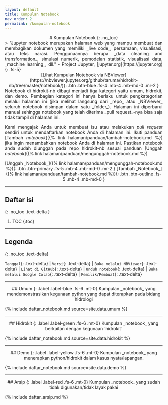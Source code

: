 ```yaml
---
layout: default
title: Kumpulan Notebook
nav_order: 2
permalink: /kumpulan-notebook
---
```

<div align="center" markdown="1">
# Kumpulan Notebook
{: .no_toc}
</div>

<div align="justify" markdown="1">
> "Jupyter notebook merupakan halaman web yang mampu membuat dan membagikan dokumen yang memiliki _live code_, persamaan, visualisasi, atau teks narasi. Penggunaannya berupa _data cleaning and transformation_, simulasi numerik, pemodelan statistik, visualisasi data, _machine learning_, dll." - Project Jupyter, [jupyter.org](https://jupyter.org)
{: .fs-5}
</div>

<div align="center" markdown="1">
[Lihat Kumpulan Notebook via NBViewer](https://nbviewer.jupyter.org/github/taruma/hidrokit-nb/tree/master/notebook/){: .btn .btn-blue .fs-4 .mb-4 .mb-md-0 .mr-2 }
</div>

<div align="justify" markdown="1">
Notebook di hidrokit-nb dibagi menjadi tiga kategori yaitu umum, hidrokit, dan demo. Pembagian kategori ini hanya berlaku untuk pengkategorian melalui halaman ini (jika melihat langsung dari _repo_ atau _NBViewer_ seluruh notebook disimpan dalam satu _folder_). Halaman ini diperbarui manual sehingga notebook yang telah diterima _pull request_-nya bisa saja tidak tampil di halaman ini. 

Kami mengajak Anda untuk membuat isu atau melakukan _pull request_ sendiri untuk mendaftarkan notebook Anda di halaman ini. Ikuti panduan [Tambah _notebook_]({% link halaman/panduan/tambah-notebook.md %}) jika ingin menambahkan notebook Anda di halaman ini. Pastikan notebook anda sudah diunggah pada repo hidrokit-nb sesuai panduan [Unggah _notebook_]({% link halaman/panduan/mengunggah-notebook.md %})
</div>

<div align="center" markdown="1">
[Unggah _Notebook_]({% link halaman/panduan/mengunggah-notebook.md %}){: .btn .btn-primary .fs-5 .mb-4 .mb-md-0 .mr-2 }
[Tambah _Notebook_]({% link halaman/panduan/tambah-notebook.md %}){: .btn .btn-outline .fs-5 .mb-4 .mb-md-0 }
</div>

---

## Daftar isi
{: .no_toc .text-delta }

1. TOC
{:toc}

---
## Legenda
{: .no_toc .text-delta}

<i class="fas fa-calendar-day"></i> `Tanggal`{: .text-delta} |
<i class="fas fa-code-branch"></i> `Versi`{: .text-delta} |
<i class="fas fa-book-open"></i> `Buka melalui NBViewer`{: .text-delta} |
<i class="fab fa-github"></i> `Lihat di GitHub`{: .text-delta} |
<i class="fas fa-download"></i> `Unduh notebook`{: .text-delta} |
<i class="fab fa-google"></i> `Buka melalui Google Colab`{: .text-delta} |
<i class="fas fa-user"></i> `Pemilik/Pembuat`{: .text-delta}

---
<div align="center" markdown="1">
## Umum <!-- ---------NOTEBOOK KATEGORI UMUM --------- -->
{: .label .label-blue .fs-6 .mt-0}
Kumpulan _notebook_ yang mendemonstrasikan kegunaan python yang dapat diterapkan pada bidang hidrologi
</div>

{% include daftar_notebook.md source=site.data.umum %}

---
<div align="center" markdown="1">
## Hidrokit <!-- ---------NOTEBOOK KATEGORI HIDROKIT --------- -->
{: .label .label-green .fs-6 .mt-0}
Kumpulan _notebook_ yang berkaitan dengan kegunaan `hidrokit`
</div>

{% include daftar_notebook.md source=site.data.hidrokit %}

---
<div align="center" markdown="1">
## Demo <!-- ---------NOTEBOOK KATEGORI DEMO --------- -->
{: .label .label-yellow .fs-6 .mt-0}
Kumpulan _notebook_ yang menerapkan python/hidrokit dalam kasus nyata/lapangan.
</div>

{% include daftar_notebook.md source=site.data.demo %}

---
<div align="center" markdown="1">
## Arsip
{: .label .label-red .fs-6 .mt-0}
Kumpulan _notebook_ yang sudah tidak digunakan/tidak layak pakai
</div>

{% include daftar_arsip.md %}

<!-- Link -->
[taruma]: https://github.com/taruma
